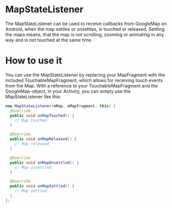 MapStateListener
================

The MapStateListener can be used to receive callbacks from GoogleMap on Android, when the map settles or unsettles, is touched or released. Settling the maps means, that the map is not scrolling, zooming or animating in any way and is not touched at the same time.

How to use it
================
You can use the MapStateListener by replacing your MapFragment with the included TouchableMapFragment, which allows for receiving touch events from the Map.
With a reference to your TouchableMapFragment and the GoogleMap-object, in your Activity, you can simply use the MapStateListener like this:

```java
new MapStateListener(mMap, mMapFragment, this) {
  @Override
  public void onMapTouched() {
    // Map touched
  }

  @Override
  public void onMapReleased() {
    // Map released
  }

  @Override
  public void onMapUnsettled() {
    // Map unsettled
  }

  @Override
  public void onMapSettled() {
    // Map settled
  }
};
```
